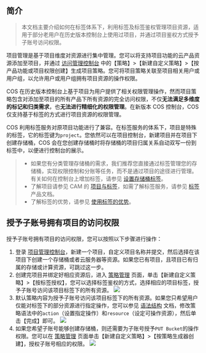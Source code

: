 ## 简介

>本文档主要介绍如何在标签体系下，利用标签及标签鉴权管理项目资源，适用于部分老用户在历史版本控制台上使用过项目，并通过项目鉴权方式授予子账号访问权限。

项目管理是基于项目维度对资源进行集中管理。您可以将支持项目功能的云产品资源添加至项目，并通过 [访问管理控制台](https://console.cloud.tencent.com/cam) 中的【策略】>【新建自定义策略】>【按产品功能或项目权限创建】生成项目策略。您可将项目策略关联至项目相关用户或用户组，以允许用户或用户组拥有项目资源的操作权限。

COS 在历史版本控制台上基于项目为用户提供了相关权限管理操作，然而项目策略包含对添加至项目的所有产品下所有资源的完全访问权限，不仅**无法满足多维度的标记和归类需求**，也**无法进行精细化的权限管理**。在新版本 COS 控制台，COS 仅支持基于标签的方式进行项目资源的权限管理。

COS 利用标签服务对原项目功能进行了兼容。在标签服务的体系下，项目是特殊的标签，它的标签键为`project`。您依然可以在项目控制台，新建项目并在项目下创建存储桶，COS 会在您创建存储桶时将存储桶的项目归属关系自动双写一份到标签中，以便进行控制台的展示。

>
> - 如果您有分类管理存储桶的需求，我们推荐您直接通过标签管理您的存储桶，实现权限控制和分账等任务，而不是通过项目的途径进行管理。有关如何在控制台上增加标签，请参见 [设置存储桶标签](https://intl.cloud.tencent.com/document/product/436/30928)。
> - 了解项目请参见 CAM 的 [项目与标签](https://cloud.tencent.com/document/product/598/32738#.E9.A1.B9.E7.9B.AE.E7.AE.80.E4.BB.8B)，如需了解标签服务，请参见 [标签](https://cloud.tencent.com/document/product/651) 产品文档。
> - 了解标签的优势，请参见 [使用标签的优势](https://cloud.tencent.com/document/product/598/32738#.E4.BD.BF.E7.94.A8.E6.A0.87.E7.AD.BE.E7.9A.84.E4.BC.98.E5.8A.BF)。

## 授予子账号拥有项目的访问权限

授予子账号拥有项目的访问权限，您可以按照以下步骤进行操作：

1. 登录 [项目管理控制台](https://console.cloud.tencent.com/project)，新建一个项目，自定义项目名称并提交，然后选择在该项目下创建一个存储桶或者云服务器等资源。如果您已有项目，且项目已有归属的存储或计算资源，可跳过这一步。
2. 创建完项目并绑定好相应资源后，进入 [策略管理](https://console.cloud.tencent.com/cam/policy) 页面，单击【新建自定义策略】>【按标签授权】，您可以选择标签鉴权的方式，选择相应的项目标签，授予子账号访问该项目标签下的所有资源。
   ![](https://main.qcloudimg.com/raw/ef361d9c809478f0ac81e38dac9bbf9f.png)
3. 默认策略内容为授予子账号访问该项目标签下的所有资源。如果您只希望用户仅能对标签下的部分资源进行指定操作，您可以参见 [语法结构](https://intl.cloud.tencent.com/document/product/598/10604) 文档，修改策略语法中的`action`（设置指定操作）和`resource`（设定可操作资源），然后单击【完成】即可。
![](https://main.qcloudimg.com/raw/70c3367cbcca8abc188662982316c5b8.png)
4. 如果您希望子账号能够创建存储桶，则还需要为子账号授予`PUT Bucket`的操作权限。您可以在 [策略管理](https://console.cloud.tencent.com/cam/policy) 页面单击【新建自定义策略】>【按策略生成器创建】，授权子账号相应的权限。
![](https://main.qcloudimg.com/raw/1780442f042a88e2c819f62b61882913.jpg)
